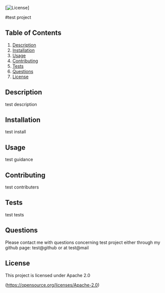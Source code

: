 

  [![License](https://img.shields.io/badge/License-Apache_2.0-blue.svg)]  
      
    
#test project

## Table of Contents
1. [Description](#description)
2. [Installation](#installation)
3. [Usage](#usage)
4. [Contributing](#contributing)
5. [Tests](#tests)
6. [Questions](#questions)
7. [License](#license)
    
## Description
test description

## Installation
test install

## Usage
test guidance

## Contributing 
test contributers

## Tests
test tests

## Questions
Please contact me with questions concerning test project either through
my github page: test@github or at test@mail

## License 

  This project is licensed under Apache 2.0
      

  (https://opensource.org/licenses/Apache-2.0)  
      
